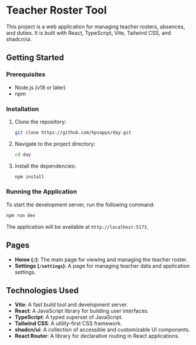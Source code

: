 # Teacher Roster Tool

This project is a web application for managing teacher rosters, absences, and duties. It is built with React, TypeScript, Vite, Tailwind CSS, and shadcn/ui.

## Getting Started

### Prerequisites

- Node.js (v18 or later)
- npm

### Installation

1.  Clone the repository:
    ```bash
    git clone https://github.com/hpsapps/day.git
    ```
2.  Navigate to the project directory:
    ```bash
    cd day
    ```
3.  Install the dependencies:
    ```bash
    npm install
    ```

### Running the Application

To start the development server, run the following command:

```bash
npm run dev
```

The application will be available at `http://localhost:5173`.

## Pages

-   **Home (`/`)**: The main page for viewing and managing the teacher roster.
-   **Settings (`/settings`)**: A page for managing teacher data and application settings.

## Technologies Used

-   **Vite**: A fast build tool and development server.
-   **React**: A JavaScript library for building user interfaces.
-   **TypeScript**: A typed superset of JavaScript.
-   **Tailwind CSS**: A utility-first CSS framework.
-   **shadcn/ui**: A collection of accessible and customizable UI components.
-   **React Router**: A library for declarative routing in React applications.
